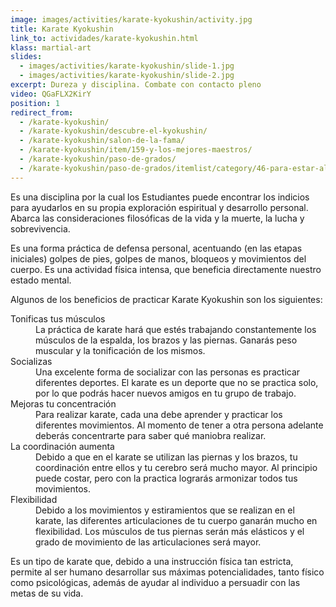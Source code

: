 ```yaml
---
image: images/activities/karate-kyokushin/activity.jpg
title: Karate Kyokushin
link_to: actividades/karate-kyokushin.html
klass: martial-art
slides:
  - images/activities/karate-kyokushin/slide-1.jpg
  - images/activities/karate-kyokushin/slide-2.jpg
excerpt: Dureza y disciplina. Combate con contacto pleno
video: QGaFLX2KirY
position: 1
redirect_from:
  - /karate-kyokushin/
  - /karate-kyokushin/descubre-el-kyokushin/
  - /karate-kyokushin/salon-de-la-fama/
  - /karate-kyokushin/item/159-y-los-mejores-maestros/
  - /karate-kyokushin/paso-de-grados/
  - /karate-kyokushin/paso-de-grados/itemlist/category/46-para-estar-al-loro/
---
```

<p>Es una disciplina por la cual los Estudiantes puede encontrar los indicios
para ayudarlos en su propia exploración espiritual y desarrollo personal. Abarca
las consideraciones filosóficas de la vida y la muerte, la lucha y
sobrevivencia.</p>

<p>Es una forma práctica de defensa personal, acentuando (en las etapas
iniciales) golpes de pies, golpes de manos, bloqueos y movimientos del cuerpo.
Es una actividad física intensa, que beneficia directamente nuestro estado
mental.</p>

<p>Algunos de los beneficios de practicar Karate Kyokushin son los
siguientes:</p>
<dl>
  <dt>Tonificas tus músculos</dt>
  <dd>La práctica de karate hará que estés trabajando constantemente los
  músculos de la espalda, los brazos y las piernas. Ganarás peso muscular y la
  tonificación de los mismos.</dd>

  <dt>Socializas</dt>

  <dd>Una excelente forma de socializar con las personas es practicar diferentes
  deportes. El karate es un deporte que no se practica solo, por lo que podrás
  hacer nuevos amigos en tu grupo de trabajo.</dd>

  <dt>Mejoras tu concentración</dt>

  <dd>Para realizar karate, cada una debe aprender y practicar los diferentes
  movimientos. Al momento de tener a otra persona adelante deberás concentrarte
  para saber qué maniobra realizar.</dd>

  <dt>La coordinación aumenta</dt>

  <dd>Debido a que en el karate se utilizan las piernas y los brazos, tu
  coordinación entre ellos y tu cerebro será mucho mayor. Al principio puede
  costar, pero con la practica lograrás armonizar todos tus movimientos.</dd>

  <dt>Flexibilidad</dt>

  <dd>Debido a los movimientos y estiramientos que se realizan en el karate, las
  diferentes articulaciones de tu cuerpo ganarán mucho en flexibilidad. Los
  músculos de tus piernas serán más elásticos y el grado de movimiento de las
  articulaciones será mayor.</dd>
</dl>

<p>Es un tipo de karate que, debido a una instrucción física tan estricta,
permite al ser humano desarrollar sus máximas potencialidades, tanto físico como
psicológicas, además de ayudar al individuo a persuadir con las metas de su
vida.</p>
